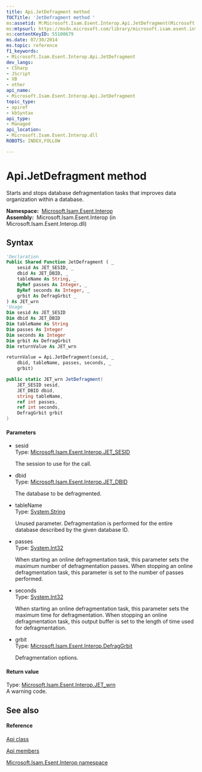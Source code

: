 ```yaml
---
title: Api.JetDefragment method 
TOCTitle: 'JetDefragment method '
ms:assetid: M:Microsoft.Isam.Esent.Interop.Api.JetDefragment(Microsoft.Isam.Esent.Interop.JET_SESID,Microsoft.Isam.Esent.Interop.JET_DBID,System.String,System.Int32@,System.Int32@,Microsoft.Isam.Esent.Interop.DefragGrbit)
ms:mtpsurl: https://msdn.microsoft.com/library/microsoft.isam.esent.interop.api.jetdefragment(v=EXCHG.10)
ms:contentKeyID: 55100679
ms.date: 07/30/2014
ms.topic: reference
f1_keywords:
- Microsoft.Isam.Esent.Interop.Api.JetDefragment
dev_langs:
- CSharp
- JScript
- VB
- other
api_name: 
- Microsoft.Isam.Esent.Interop.Api.JetDefragment
topic_type: 
- apiref
- kbSyntax
api_type: 
- Managed
api_location: 
- Microsoft.Isam.Esent.Interop.dll
ROBOTS: INDEX,FOLLOW

---
```


# Api.JetDefragment method

Starts and stops database defragmentation tasks that improves data organization within a database.

**Namespace:**  [Microsoft.Isam.Esent.Interop](hh596136\(v=exchg.10\).md)  
**Assembly:**  Microsoft.Isam.Esent.Interop (in Microsoft.Isam.Esent.Interop.dll)

## Syntax

``` vb
'Declaration
Public Shared Function JetDefragment ( _
    sesid As JET_SESID, _
    dbid As JET_DBID, _
    tableName As String, _
    ByRef passes As Integer, _
    ByRef seconds As Integer, _
    grbit As DefragGrbit _
) As JET_wrn
'Usage
Dim sesid As JET_SESID
Dim dbid As JET_DBID
Dim tableName As String
Dim passes As Integer
Dim seconds As Integer
Dim grbit As DefragGrbit
Dim returnValue As JET_wrn

returnValue = Api.JetDefragment(sesid, _
    dbid, tableName, passes, seconds, _
    grbit)
```

``` csharp
public static JET_wrn JetDefragment(
    JET_SESID sesid,
    JET_DBID dbid,
    string tableName,
    ref int passes,
    ref int seconds,
    DefragGrbit grbit
)
```

#### Parameters

  - sesid  
    Type: [Microsoft.Isam.Esent.Interop.JET_SESID](hh596745\(v=exchg.10\).md)  
    
    The session to use for the call.

<!-- end list -->

  - dbid  
    Type: [Microsoft.Isam.Esent.Interop.JET_DBID](hh596176\(v=exchg.10\).md)  
    
    The database to be defragmented.

<!-- end list -->

  - tableName  
    Type: [System.String](https://docs.microsoft.com/dotnet/api/system.string?redirectedfrom=MSDN)  
    
    Unused parameter. Defragmentation is performed for the entire database described by the given database ID.

<!-- end list -->

  - passes  
    Type: [System.Int32](https://docs.microsoft.com/dotnet/api/system.int32?redirectedfrom=MSDN)  
    
    When starting an online defragmentation task, this parameter sets the maximum number of defragmentation passes. When stopping an online defragmentation task, this parameter is set to the number of passes performed.

<!-- end list -->

  - seconds  
    Type: [System.Int32](https://docs.microsoft.com/dotnet/api/system.int32?redirectedfrom=MSDN)  
    
    When starting an online defragmentation task, this parameter sets the maximum time for defragmentation. When stopping an online defragmentation task, this output buffer is set to the length of time used for defragmentation.

<!-- end list -->

  - grbit  
    Type: [Microsoft.Isam.Esent.Interop.DefragGrbit](hh596803\(v=exchg.10\).md)  
    
    Defragmentation options.

#### Return value

Type: [Microsoft.Isam.Esent.Interop.JET_wrn](hh557250\(v=exchg.10\).md)  
A warning code.  

## See also

#### Reference

[Api class](dn292211\(v=exchg.10\).md)

[Api members](dn292213\(v=exchg.10\).md)

[Microsoft.Isam.Esent.Interop namespace](hh596136\(v=exchg.10\).md)

